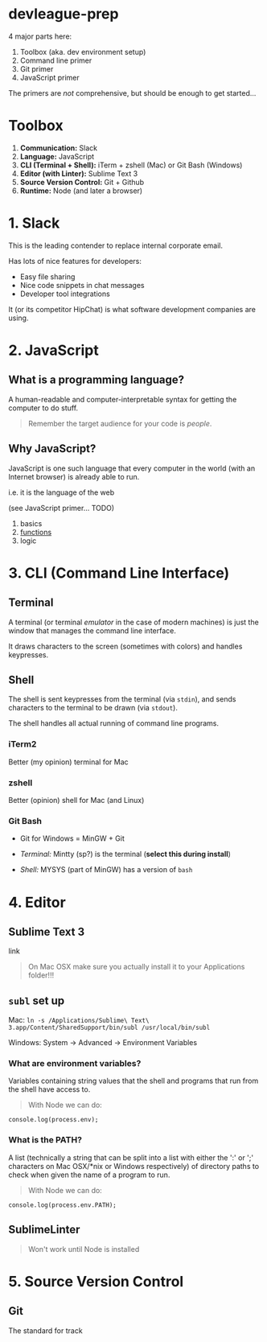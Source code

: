 # devleague-prep

4 major parts here:
1. Toolbox (aka. dev environment setup)
2. Command line primer
3. Git primer
4. JavaScript primer

The primers are *not* comprehensive, but should be enough to get started...


# Toolbox

1. **Communication:** Slack
2. **Language:** JavaScript
3. **CLI (Terminal + Shell):** iTerm + zshell (Mac) or Git Bash (Windows)
4. **Editor (with Linter):** Sublime Text 3
5. **Source Version Control:** Git + Github
6. **Runtime:** Node (and later a browser)

# 1. Slack

This is the leading contender to replace internal corporate email.

Has lots of nice features for developers:
* Easy file sharing
* Nice code snippets in chat messages
* Developer tool integrations

It (or its competitor HipChat) is what software development companies are using.

# 2. JavaScript

## What is a programming language?
A human-readable and computer-interpretable syntax for getting the computer to do stuff.

> Remember the target audience for your code is *people*.

## Why JavaScript?
JavaScript is one such language that every computer in the world (with an Internet browser) is already able to run.

i.e. it is the language of the web

(see JavaScript primer... TODO)

1. basics
2. [functions](https://github.com/megesdal/devleague-prep/blob/master/functions.js)
3. logic


# 3. CLI (Command Line Interface)

## Terminal

A terminal (or terminal *emulator* in the case of modern machines) is just the window that manages the command line interface.

It draws characters to the screen (sometimes with colors) and handles keypresses.

## Shell

The shell is sent keypresses from the terminal (via `stdin`), and sends characters to the terminal to be drawn (via `stdout`).

The shell handles all actual running of command line programs.

### iTerm2

Better (my opinion) terminal for Mac

### zshell

Better (opinion) shell for Mac (and Linux)

### Git Bash

* Git for Windows = MinGW + Git

* *Terminal:* Mintty (sp?) is the terminal (**select this during install**)

* *Shell:* MYSYS (part of MinGW) has a version of `bash`


# 4. Editor

## Sublime Text 3

link

> On Mac OSX make sure you actually install it to your Applications folder!!!

## `subl` set up

Mac: `ln -s /Applications/Sublime\ Text\ 3.app/Content/SharedSupport/bin/subl /usr/local/bin/subl`

Windows: System -> Advanced -> Environment Variables

### What are environment variables?

Variables containing string values that the shell and programs that run from the shell have access to.

> With Node we can do:
```
console.log(process.env);
```

### What is the PATH?

A list (technically a string that can be split into a list with either the ':' or ';' characters on Mac OSX/\*nix or Windows respectively) of directory paths to check when given the name of a program to run.

> With Node we can do:
```
console.log(process.env.PATH);
```

## SublimeLinter

> Won't work until Node is installed


# 5. Source Version Control

## Git

The standard for track
